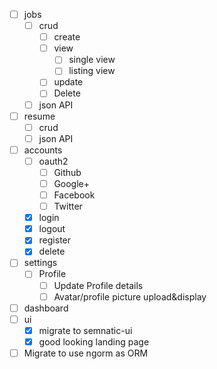 - [ ] jobs
  - [ ] crud
    - [ ] create
    - [ ] view
      - [ ] single view
      - [ ] listing view
    - [ ] update
    - [ ] Delete
  - [ ] json API
- [ ] resume
  - [ ] crud
  - [ ] json API
- [ ] accounts
  - [ ] oauth2
    - [ ] Github
    - [ ] Google+
    - [ ] Facebook
    - [ ] Twitter
  - [x] login
  - [x] logout
  - [x] register
  - [x] delete
- [ ] settings
  - [ ] Profile
    - [ ] Update Profile details
    - [ ] Avatar/profile picture upload&display
- [ ] dashboard
- [ ] ui
  - [x] migrate to semnatic-ui
  - [x] good looking landing page
- [ ] Migrate to use ngorm as ORM
